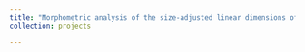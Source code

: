 ```yaml
---
title: "Morphometric analysis of the size-adjusted linear dimensions of the skull landmarks revealed craniofacial dysmorphology in <i>Mid1</i>-cKO mice"
collection: projects

---
```

